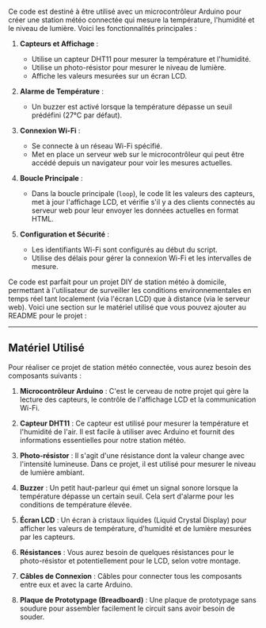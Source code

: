 Ce code est destiné à être utilisé avec un microcontrôleur Arduino pour créer une station météo connectée qui mesure la température, l'humidité et le niveau de lumière. Voici les fonctionnalités principales :

1. **Capteurs et Affichage** :
   - Utilise un capteur DHT11 pour mesurer la température et l'humidité.
   - Utilise un photo-résistor pour mesurer le niveau de lumière.
   - Affiche les valeurs mesurées sur un écran LCD.

2. **Alarme de Température** :
   - Un buzzer est activé lorsque la température dépasse un seuil prédéfini (27°C par défaut).

3. **Connexion Wi-Fi** :
   - Se connecte à un réseau Wi-Fi spécifié.
   - Met en place un serveur web sur le microcontrôleur qui peut être accédé depuis un navigateur pour voir les mesures actuelles.

4. **Boucle Principale** :
   - Dans la boucle principale (`loop`), le code lit les valeurs des capteurs, met à jour l'affichage LCD, et vérifie s'il y a des clients connectés au serveur web pour leur envoyer les données actuelles en format HTML.

5. **Configuration et Sécurité** :
   - Les identifiants Wi-Fi sont configurés au début du script.
   - Utilise des délais pour gérer la connexion Wi-Fi et les intervalles de mesure.

Ce code est parfait pour un projet DIY de station météo à domicile, permettant à l'utilisateur de surveiller les conditions environnementales en temps réel tant localement (via l'écran LCD) que à distance (via le serveur web).
Voici une section sur le matériel utilisé que vous pouvez ajouter au README pour le projet :

---

## Matériel Utilisé

Pour réaliser ce projet de station météo connectée, vous aurez besoin des composants suivants :

1. **Microcontrôleur Arduino** : C'est le cerveau de notre projet qui gère la lecture des capteurs, le contrôle de l'affichage LCD et la communication Wi-Fi.

2. **Capteur DHT11** : Ce capteur est utilisé pour mesurer la température et l'humidité de l'air. Il est facile à utiliser avec Arduino et fournit des informations essentielles pour notre station météo.

3. **Photo-résistor** : Il s'agit d'une résistance dont la valeur change avec l'intensité lumineuse. Dans ce projet, il est utilisé pour mesurer le niveau de lumière ambiant.

4. **Buzzer** : Un petit haut-parleur qui émet un signal sonore lorsque la température dépasse un certain seuil. Cela sert d'alarme pour les conditions de température élevée.

5. **Écran LCD** : Un écran à cristaux liquides (Liquid Crystal Display) pour afficher les valeurs de température, d'humidité et de lumière mesurées par les capteurs.

6. **Résistances** : Vous aurez besoin de quelques résistances pour le photo-résistor et potentiellement pour le LCD, selon votre montage.

7. **Câbles de Connexion** : Câbles pour connecter tous les composants entre eux et avec la carte Arduino.

8. **Plaque de Prototypage (Breadboard)** : Une plaque de prototypage sans soudure pour assembler facilement le circuit sans avoir besoin de souder.
